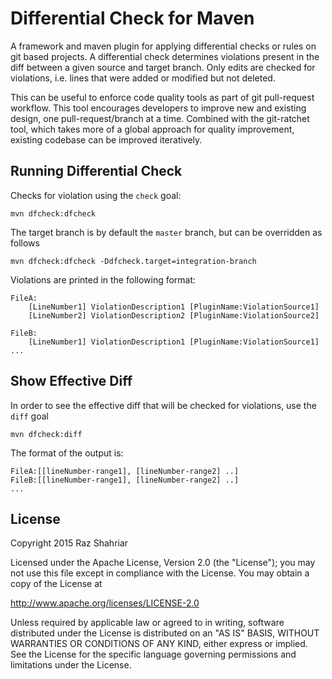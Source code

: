 # Differential Check for Maven

A framework and maven plugin for applying differential checks or rules on git based projects.
A differential check determines violations present in the diff between a given source and target branch.
Only edits are checked for violations, i.e. lines that were added or modified but not deleted.

This can be useful to enforce code quality tools as part of git pull-request workflow. This tool encourages 
developers to improve new and existing design, one pull-request/branch at a time. Combined with the git-ratchet tool, which takes more of a global approach for quality improvement, existing 
codebase can be improved iteratively.

## Running Differential Check

Checks for violation using the `check` goal:

    mvn dfcheck:dfcheck
    
The target branch is by default the `master` branch, but can be overridden as follows

    mvn dfcheck:dfcheck -Ddfcheck.target=integration-branch
    
Violations are printed in the following format:

    FileA:
        [LineNumber1] ViolationDescription1 [PluginName:ViolationSource1]
        [LineNumber2] ViolationDescription2 [PluginName:ViolationSource2]
        
    FileB:
        [LineNumber1] ViolationDescription1 [PluginName:ViolationSource1]
    ...

## Show Effective Diff

In order to see the effective diff that will be checked for violations, use the `diff` goal
    
    mvn dfcheck:diff

The format of the output is:

    FileA:[[lineNumber-range1], [lineNumber-range2] ..]
    FileB:[[lineNumber-range1], [lineNumber-range2] ..]
    ...
    
    
## License

Copyright 2015 Raz Shahriar 

Licensed under the Apache License, Version 2.0 (the "License");
you may not use this file except in compliance with the License.
You may obtain a copy of the License at

http://www.apache.org/licenses/LICENSE-2.0

Unless required by applicable law or agreed to in writing, software
distributed under the License is distributed on an "AS IS" BASIS,
WITHOUT WARRANTIES OR CONDITIONS OF ANY KIND, either express or implied.
See the License for the specific language governing permissions
and limitations under the License.
